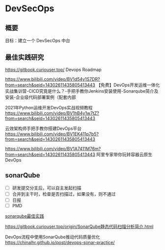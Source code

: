 # DevSecOps

## 概要

目标：建立一个 DevSecOps 中台

## 最佳实践研究

https://gitbook.curiouser.top/
Devops Roadmap

https://www.bilibili.com/video/BV1d54y1S7DR?from=search&seid=14302611435805413443
【免费】DevOps开发运维一体化实战集训营-CICD究竟是什么？-手把手教你Jenkins安装使用-Sonarqube简介及安装-企业级代码部署案例（配套内部

2021年Python运维开发DevOps实战视频教程
https://www.bilibili.com/video/BV1hB4y1w7tZ?from=search&seid=14302611435805413443

云效架构师手把手教你搭建DevOps平台
https://www.bilibili.com/video/BV1EK411p7b5?from=search&seid=14302611435805413443

https://www.bilibili.com/video/BV1A7411M76m?from=search&seid=14302611435805413443
阿里专家带你玩转容器云原生DevOps

## sonarQube

+ [ ] 研发提交分支后，可以自主发起扫描
+ [ ] 合并到主干时，检查是否扫描过，如果没有，则不通过
+ [ ] 日报
+ [ ] PMD

[sonarqube最佳实践](doc\sec\sec.test.sonarqube.md)

https://gitbook.curiouser.top/origin/SonarQube静态代码扫描分析简介.html

DevOps流程中使用SonarQube推动代码质量优化
https://chinalhr.github.io/post/devops-sonar-practice/

